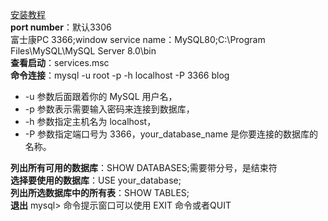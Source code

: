 [安装教程](https://blog.csdn.net/qq_40907977/article/details/109645908)  
__port number__：默认3306  
富士康PC 3366;window service name：MySQL80;C:\Program Files\MySQL\MySQL Server 8.0\bin  
__查看启动__：services.msc  
__命令连接__：mysql -u root -p -h localhost -P 3366 blog
+ -u 参数后面跟着你的 MySQL 用户名，
+ -p 参数表示需要输入密码来连接到数据库，
+ -h 参数指定主机名为 localhost，
+ -P 参数指定端口号为 3366，your_database_name 是你要连接的数据库的名称。  

__列出所有可用的数据库__：SHOW DATABASES;需要带分号，是结束符  
__选择要使用的数据库__：USE your_database;  
__列出所选数据库中的所有表__：SHOW TABLES;  
__退出__ mysql> 命令提示窗口可以使用 EXIT 命令或者QUIT  
